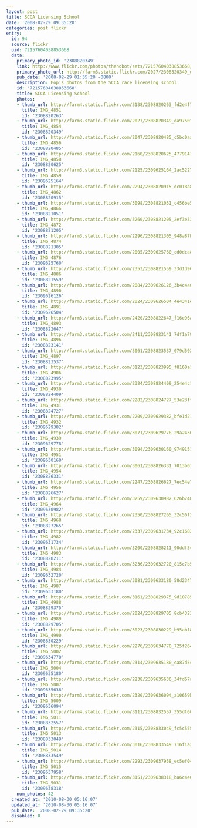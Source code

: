 ```yaml
---
layout: post
title: SCCA Licensing School
date: '2008-02-29 09:35:20'
categories: post flickr
entry:
  id: 94
  source: flickr
  uid: 72157604038853668
  data:
    primary_photo_id: '2308820349'
    link: http://www.flickr.com/photos/thenobot/sets/72157604038853668/
    primary_photo_url: http://farm3.static.flickr.com/2027/2308820349_da9750fed9_m.jpg
    pub_date: '2008-02-29 01:35:20 -0800'
    description: Pop's photos from the SCCA race licensing school.
    id: '72157604038853668'
    title: SCCA Licensing School
    photos:
    - thumb_url: http://farm4.static.flickr.com/3138/2308820263_fd2e4f7b3c_s.jpg
      title: IMG_4851
      id: '2308820263'
    - thumb_url: http://farm3.static.flickr.com/2027/2308820349_da9750fed9_s.jpg
      title: IMG_4854
      id: '2308820349'
    - thumb_url: http://farm3.static.flickr.com/2047/2308820485_c5bc0aa943_s.jpg
      title: IMG_4856
      id: '2308820485'
    - thumb_url: http://farm3.static.flickr.com/2160/2308820625_477914720e_s.jpg
      title: IMG_4858
      id: '2308820625'
    - thumb_url: http://farm3.static.flickr.com/2125/2309625164_2ac522752a_s.jpg
      title: IMG_4859
      id: '2309625164'
    - thumb_url: http://farm3.static.flickr.com/2294/2308820915_dc018a8112_s.jpg
      title: IMG_4862
      id: '2308820915'
    - thumb_url: http://farm4.static.flickr.com/3098/2308821051_c456be5793_s.jpg
      title: IMG_4866
      id: '2308821051'
    - thumb_url: http://farm4.static.flickr.com/3260/2308821205_2ef3e33a3c_s.jpg
      title: IMG_4872
      id: '2308821205'
    - thumb_url: http://farm3.static.flickr.com/2296/2308821305_948a87b461_s.jpg
      title: IMG_4874
      id: '2308821305'
    - thumb_url: http://farm3.static.flickr.com/2005/2309625760_cd0dca81aa_s.jpg
      title: IMG_4876
      id: '2309625760'
    - thumb_url: http://farm3.static.flickr.com/2353/2308821559_33d1d96bc0_s.jpg
      title: IMG_4886
      id: '2308821559'
    - thumb_url: http://farm3.static.flickr.com/2084/2309626126_3b4c4a64f3_s.jpg
      title: IMG_4890
      id: '2309626126'
    - thumb_url: http://farm3.static.flickr.com/2024/2309626504_4e4341e415_s.jpg
      title: IMG_4891
      id: '2309626504'
    - thumb_url: http://farm3.static.flickr.com/2420/2308822647_f16e96a954_s.jpg
      title: IMG_4893
      id: '2308822647'
    - thumb_url: http://farm3.static.flickr.com/2411/2308823141_7df1a79c3d_s.jpg
      title: IMG_4896
      id: '2308823141'
    - thumb_url: http://farm4.static.flickr.com/3061/2308823537_079d5025ef_s.jpg
      title: IMG_4897
      id: '2308823537'
    - thumb_url: http://farm4.static.flickr.com/3123/2308823995_f8160a1635_s.jpg
      title: IMG_4906
      id: '2308823995'
    - thumb_url: http://farm3.static.flickr.com/2324/2308824409_254e4c14d8_s.jpg
      title: IMG_4930
      id: '2308824409'
    - thumb_url: http://farm3.static.flickr.com/2282/2308824727_53e23ffc59_s.jpg
      title: IMG_4931
      id: '2308824727'
    - thumb_url: http://farm3.static.flickr.com/2209/2309629382_bfe1d216e0_s.jpg
      title: IMG_4932
      id: '2309629382'
    - thumb_url: http://farm4.static.flickr.com/3071/2309629778_29a2436d0c_s.jpg
      title: IMG_4939
      id: '2309629778'
    - thumb_url: http://farm4.static.flickr.com/3094/2309630160_97491513e1_s.jpg
      title: IMG_4951
      id: '2309630160'
    - thumb_url: http://farm4.static.flickr.com/3061/2308826331_7013b63718_s.jpg
      title: IMG_4954
      id: '2308826331'
    - thumb_url: http://farm3.static.flickr.com/2247/2308826627_7ec54e70f1_s.jpg
      title: IMG_4956
      id: '2308826627'
    - thumb_url: http://farm4.static.flickr.com/3259/2309630982_626b748b2b_s.jpg
      title: IMG_4964
      id: '2309630982'
    - thumb_url: http://farm3.static.flickr.com/2350/2308827265_32c56f2a66_s.jpg
      title: IMG_4968
      id: '2308827265'
    - thumb_url: http://farm3.static.flickr.com/2337/2309631734_92c1682175_s.jpg
      title: IMG_4982
      id: '2309631734'
    - thumb_url: http://farm4.static.flickr.com/3200/2308828211_90ddf3cd36_s.jpg
      title: IMG_4983
      id: '2308828211'
    - thumb_url: http://farm4.static.flickr.com/3236/2309632720_815c7b53bd_s.jpg
      title: IMG_4984
      id: '2309632720'
    - thumb_url: http://farm4.static.flickr.com/3081/2309633180_58d2347874_s.jpg
      title: IMG_4987
      id: '2309633180'
    - thumb_url: http://farm4.static.flickr.com/3161/2308829375_9d10785109_s.jpg
      title: IMG_4988
      id: '2308829375'
    - thumb_url: http://farm3.static.flickr.com/2024/2308829705_8cb4323a18_s.jpg
      title: IMG_4989
      id: '2308829705'
    - thumb_url: http://farm4.static.flickr.com/3023/2308830229_b95ab182d4_s.jpg
      title: IMG_4990
      id: '2308830229'
    - thumb_url: http://farm3.static.flickr.com/2276/2309634770_725f264f26_s.jpg
      title: IMG_5002
      id: '2309634770'
    - thumb_url: http://farm3.static.flickr.com/2314/2309635180_ea87d5ce72_s.jpg
      title: IMG_5004
      id: '2309635180'
    - thumb_url: http://farm3.static.flickr.com/2238/2309635636_34fd67a167_s.jpg
      title: IMG_5007
      id: '2309635636'
    - thumb_url: http://farm3.static.flickr.com/2320/2309636094_a10659bd6b_s.jpg
      title: IMG_5009
      id: '2309636094'
    - thumb_url: http://farm4.static.flickr.com/3111/2308832557_355df60834_s.jpg
      title: IMG_5011
      id: '2308832557'
    - thumb_url: http://farm3.static.flickr.com/2315/2308833049_fc5c555b5e_s.jpg
      title: IMG_5013
      id: '2308833049'
    - thumb_url: http://farm4.static.flickr.com/3016/2308833549_716f1a26b3_s.jpg
      title: IMG_5014
      id: '2308833549'
    - thumb_url: http://farm3.static.flickr.com/2293/2309637958_ec5ef045d0_s.jpg
      title: IMG_5015
      id: '2309637958'
    - thumb_url: http://farm4.static.flickr.com/3151/2309638318_ba6c4e6c8c_s.jpg
      title: IMG_5031
      id: '2309638318'
    num_photos: 42
  created_at: '2010-08-30 05:16:07'
  updated_at: '2010-08-30 05:16:07'
  pub_date: '2008-02-29 09:35:20'
  disabled: 0
---
```

